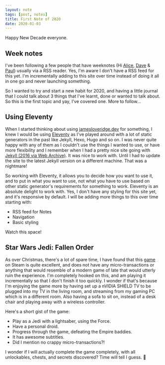```yaml
---
layout: note
tags: [post, notes]
title: First Note of 2020
date: 2020-01-03
---
```


Happy New Decade everyone.

## Week notes

I've been following a few people that have weeknotes (Hi [Alice](https://alicebartlett.co.uk/blog/weaknotes), [Dave](https://daverupert.com/archive/) &amp; [Paul](https://paulrobertlloyd.com/notes/)) usually via a RSS reader. Yes, I'm aware I don't have a RSS feed for this yet. I'm incrementally adding to this site over time instead of doing it all in one go and never launching something.

So I wanted to try and start a new habit for 2020, and having a little journal that I could talk about 3 things that I've learnt, done or wanted to talk about. So this is the first topic and yay, I've covered one. More to follow…

## Using Eleventy

When I started thinking about using [jamesloveridge.dev](https://jamesloveridge.dev) for something, I knew I would be using [Eleventy](https://www.11ty.dev) as I've played around with a lot of static generators in the past like Jekyll, Hexo, Hugo and so on. I was never quite happy with any of them as I couldn't use the things I wanted to use, or have more flexibility and I remember when I had a pretty nice site going with [Jekyll (2016 via Web Archive)](https://web.archive.org/web/20160109214147/http://jamesloveridge.net/). It was nice to work with. Until I had to update the site to the latest Jekyll version on a different machine. That was a nightmare!

So working with Eleventy, it allows you to decide how you want to use it, and to put in what you want to use, not what you have to use based on other static generator's requirements for something to work. Eleventy is an absolute delight to work with. Yes, I don't have any styling for this site yet, and it's responsive by default. I will be adding more things to this over time starting with:

* RSS feed for Notes
* Navigation
* Basic styling

Watch this space!

## Star Wars Jedi: Fallen Order

As over Christmas, there's a lot of spare time, I have found that this [game](https://store.steampowered.com/app/1172380/STAR_WARS_Jedi_Fallen_Order/) on Steam is quite excellent, and does not have any micro-transactions or anything that would resemble of a modern game of late that would utterly ruin the experience. I'm completely hooked on this, and am playing it incrementally so that I don't finish it too quickly. I wonder if that's because I'm enjoying the game more by having set up a nVIDIA SHIELD TV to be plugged into my TV in the living room, and streaming from my gaming PC which is in a different room. Also having a sofa to sit on, instead of a desk chair and playing away with a wireless controller.

Here's a short gist of the game:
* Play as a Jedi with a lightsaber, using the Force.
* Have a personal droid.
* Progress through the game, defeating the Empire baddies.
* It has awesome subtitles.
* Did I mention no crappy micro-transactions?!

I wonder if I will actually complete the game completely, with all unlockables, chests, and secrets discovered? Time will tell I guess. 👋